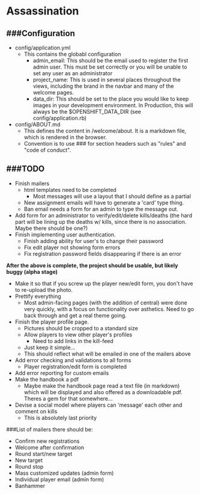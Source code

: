 # Assassination #
###Configuration
-------------------
- config/application.yml
  - This contains the globabl configuration
    - admin_email: This should be the email used to register the first admin user. This must be set correctly or you will be unable to set any user as an administrator
    - project_name: This is used in several places throughout the views, including the brand in the navbar and many of the welcome pages.
    - data_dir: This should be set to the place you would like to keep images in your development environment. In Production, this will always be the $OPENSHIFT_DATA_DIR (see config/application.rb)
- config/ABOUT.md
  - This defines the content in /welcome/about. It is a markdown file, which is rendered in the browser. 
  - Convention is to use ### for section headers such as "rules" and "code of conduct".

###TODO
------------------
- Finish mailers
  - html templates need to be completed
    - Most messages will use a layout that I should define as a partial
  - New assignment emails will have to generate a 'card' type thing.
  - Ban email needs a form for an admin to type the message out.
- Add form for an administrator to verify/edit/delete kills/deaths (the hard part will be lining up the deaths w/ kills, since there is no association. Maybe there should be one?)
- Finish implementing user authentication.
  - Finish adding ability for user's to change their password
  - Fix edit player not showing form errors
  - Fix registration password fields disappearing if there is an error

**After the above is complete, the project should be usable, but likely buggy (alpha stage)**
- Make it so that if you screw up the player new/edit form, you don't have to re-upload the photo.
- Prettify everything
  - Most admin-facing pages (with the addition of central) were done very quickly, with a focus on functionality over asthetics. Need to go back through and get a real theme going.
- Finish the player profile page.
  - Pictures should be cropped to a standard size
  - Allow players to view other player's profiles
    - Need to add links in the kill-feed
  - Just keep it simple...
  - This should reflect what will be emailed in one of the mailers above
- Add error checking and validations to all forms
  - Player registration/edit form is completed
- Add error reporting for custom emails
- Make the handbook a pdf
  - Maybe make the handbook page read a text file (in markdown) which will be displayed and also offered as a downloadable pdf. Theres a gem for that somewhere...
- Devise a social model where players can 'message' each other and comment on kills
  - This is absolutely last priority

###List of mailers there should be:
- Confirm new registrations
- Welcome after confirmation
- Round start/new target
- New target
- Round stop
- Mass customized updates (admin form)
- Individual player email (admin form)
- Banhammer
